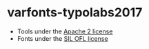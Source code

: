 # varfonts-typolabs2017

* Tools under the [Apache 2 license](./other.LICENSE)
* Fonts under the [SIL OFL license](./fonts.LICENSE)

